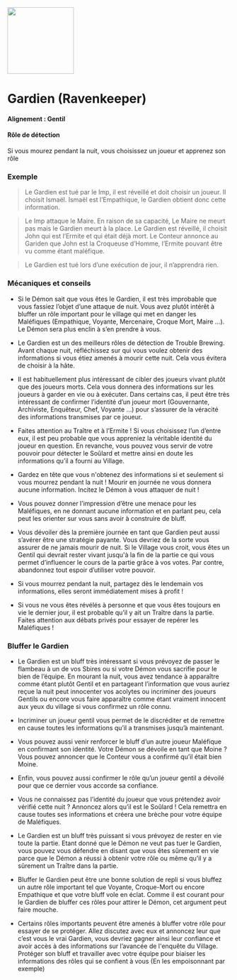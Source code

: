 <img src="https://github.com/brain-academy/wiki/blob/master/blood-on-the-clocktower/img/ravenkeeper.png?raw=true" height="150"> 

# Gardien (Ravenkeeper)

#### Alignement : Gentil
#### Rôle de détection

Si vous mourez pendant la nuit, vous choisissez un joueur et apprenez son rôle

### Exemple
> Le Gardien est tué par le Imp, il est réveillé et doit choisir un joueur. Il choisit Ismaël. Ismaël est l’Empathique, le Gardien obtient donc cette information.

> Le Imp attaque le Maire. En raison de sa capacité, Le Maire ne meurt pas mais le Gardien meurt à la place. Le Gardien est réveillé, il choisit John qui est l’Ermite et qui était déjà mort. Le Conteur annonce au Gariden que John est la Croqueuse d’Homme, l’Ermite pouvant être vu comme étant maléfique.

> Le Gardien est tué lors d’une exécution de jour, il n’apprendra rien.


### Mécaniques et conseils
- Si le Démon sait que vous êtes le Gardien, il est très improbable que vous fassiez l’objet d’une attaque de nuit. Vous avez plutôt intérêt à bluffer un rôle important pour le village qui met en danger les Maléfiques (Empathique, Voyante, Mercenaire, Croque Mort, Maire …). Le Démon sera plus enclin à s’en prendre à vous. 

- Le Gardien est un des meilleurs rôles de détection de Trouble Brewing. Avant chaque nuit, réfléchissez sur qui vous voulez obtenir des informations si vous étiez amenés à mourir cette nuit. Cela vous évitera de choisir à la hâte.

- Il est habituellement plus intéressant de cibler des joueurs vivant plutôt que des joueurs morts. Cela vous donnera des informations sur les joueurs à garder en vie ou à exécuter. Dans certains cas, il peut être très intéressant de confirmer l’identité d’un joueur mort (Gouvernante, Archiviste, Enquêteur, Chef, Voyante …) pour s’assurer de la véracité des informations transmises par ce joueur.

- Faites attention au Traître et à l’Ermite ! Si vous choisissez l’un d’entre eux, il est peu probable que vous appreniez la véritable identité du joueur en question. En revanche, vous pouvez vous servir de votre pouvoir pour détecter le Soûlard et mettre ainsi en doute les informations qu’il a fourni au Village.

- Gardez en tête que vous n'obtenez des informations si et seulement si vous mourrez pendant la nuit ! Mourir en journée ne vous donnera aucune information. Incitez le Démon à vous attaquer de nuit !

- Vous pouvez donner l’impression d’être une menace pour les Maléfiques, en ne donnant aucune information et en parlant peu, cela peut les orienter sur vous sans avoir à construire de bluff.

- Vous dévoiler dès la première journée en tant que Gardien peut aussi s’avérer être une stratégie payante. Vous devriez de la sorte vous assurer de ne jamais mourir de nuit. Si le Village vous croit, vous êtes un Gentil qui devrait rester vivant jusqu'à la fin de la partie ce qui vous permet d’influencer le cours de la partie grâce à vos votes. Par contre, abandonnez tout espoir d’utiliser votre pouvoir.

- Si vous mourrez pendant la nuit, partagez dès le lendemain vos informations, elles seront immédiatement mises à profit !

- Si vous ne vous êtes révélés à personne et que vous êtes toujours en vie le dernier jour, il est probable qu’il y ait un Traître dans la partie. Faites attention aux débats privés pour essayer de repérer les Maléfiques !


### Bluffer le Gardien
- Le Gardien est un bluff très intéressant si vous prévoyez de passer le flambeau à un de vos Sbires ou si votre Démon vous sacrifie pour le bien de l’équipe. En mourant la nuit, vous avez tendance à apparaître comme étant plutôt Gentil et en partageant l’information que vous auriez reçue  la nuit peut innocenter vos acolytes ou incriminer des joueurs Gentils ou encore vous faire apparaître comme étant vraiment innocent aux yeux du village si vous confirmez un rôle connu.

- Incriminer un joueur gentil vous permet de le discréditer et de remettre en cause toutes les informations qu’il a transmises jusqu’à maintenant.

- Vous pouvez aussi venir renforcer le bluff d’un autre joueur Maléfique en confirmant son identité. Votre Démon se dévoile en tant que Moine ? Vous pouvez annoncer que le Conteur vous a confirmé qu’il était bien Moine.

- Enfin, vous pouvez aussi confirmer le rôle qu’un joueur gentil a dévoilé pour que ce dernier vous accorde sa confiance.

- Vous ne connaissez pas l’identité du joueur que vous prétendez avoir vérifié cette nuit ? Annoncez alors qu’il est le Soûlard ! Cela remettra en cause toutes ses informations et créera une brèche pour votre équipe de Maléfiques.

- Le Gardien est un bluff très puissant si vous prévoyez de rester en vie toute la partie. Etant donné que le Démon ne veut pas tuer le Gardien, vous pouvez vous défendre en disant que vous êtes sûrement en vie parce que le Démon a réussi à obtenir votre rôle ou même qu’il y a sûrement un Traître dans la partie.

- Bluffer le Gardien peut être une bonne solution de repli si vous bluffez un autre rôle important tel que Voyante, Croque-Mort ou encore Empathique et que votre bluff vole en éclat. Comme il est courant pour le Gardien de bluffer ces rôles pour attirer le Démon, cet argument peut faire mouche. 

- Certains rôles importants peuvent être amenés à bluffer votre rôle pour essayer de se protéger. Allez discutez avec eux et annoncez leur que c’est vous le vrai Gardien, vous devriez gagner ainsi leur confiance et avoir accès à des informations sur l’avancée de l'enquête du Village. Protéger son bluff et travailler avec votre équipe pour biaiser les informations des rôles qui se confient à vous (En les empoisonnant par exemple)
